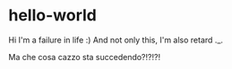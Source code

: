 # hello-world
Hi I'm a failure in life :)
And not only this, I'm also retard ._.

Ma che cosa cazzo sta succedendo?!?!?!
